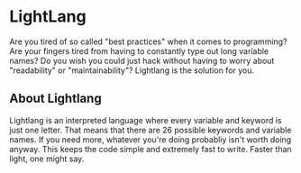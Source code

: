 # LightLang
Are you tired of so called "best practices" when it comes to programming? Are your fingers tired from having to constantly type out long variable names? Do you wish you could just hack without having to worry about "readability" or "maintainability"?
Lightlang is the solution for you. 

## About Lightlang
Lightlang is an interpreted language where every variable and keyword is just one letter. That means that there are 26 possible keywords and variable names. If you need more, whatever you're doing
probabliy isn't worth doing anyway. This keeps the code simple and extremely fast to write. Faster than light, one might say.
